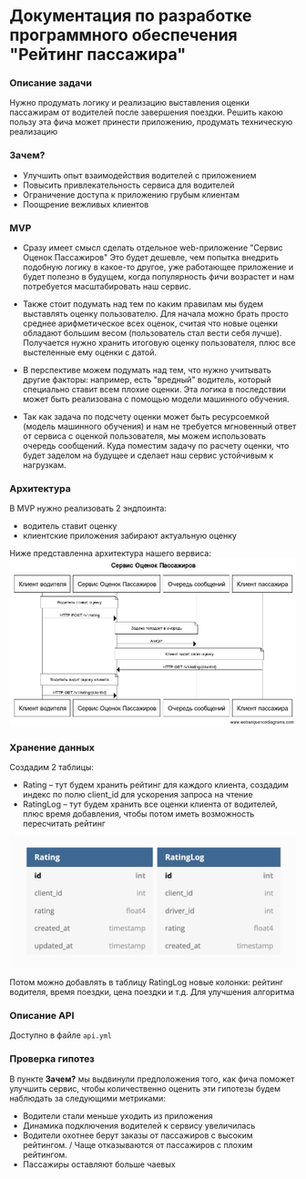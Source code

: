 # Документация по разработке программного обеспечения "Рейтинг пассажира"

### Описание задачи
Нужно продумать логику и реализацию выставления оценки пассажирам от водителей после завершения поездки.
Решить какою пользу эта фича может принести приложению, продумать техническую реализацию

### Зачем?
* Улучшить опыт взаимодействия водителей с приложением
* Повысить привлекательность сервиса для водителей
* Ограничение доступа к приложению грубым клиентам
* Поощрение вежливых клиентов

### MVP
* Сразу имеет смысл сделать отдельное web-приложение "Сервис Оценок Пассажиров"
Это будет дешевле, чем попытка внедрить подобную логику в какое-то другое, уже работающее приложение и будет полезно в будущем,
когда популярность фичи возрастет и нам потребуется масштабировать наш сервис.

* Также стоит подумать над тем по каким правилам мы будем выставлять оценку пользователю.
Для начала можно брать просто среднее арифметическое всех оценок, считая что новые оценки
обладают большим весом (пользователь стал вести себя лучше). Получается нужно хранить итоговую оценку пользователя, плюс
все выстеленные ему оценки с датой.

* В перспективе можем подумать над тем, что нужно учитывать другие факторы: например, есть "вредный" водитель,
который специально ставит всем плохие оценки.
Эта логика в последствии может быть реализована с помощью модели машинного обучения.

* Так как задача по подсчету оценки может быть ресурсоемкой (модель машинного обучения)
и нам не требуется мгновенный ответ от сервиса с оценкой пользователя, мы можем использовать очередь сообщений.
Куда поместим задачу по расчету оценки, что будет заделом на будущее и сделает наш сервис устойчивым к нагрузкам.


### Архитектура
В MVP нужно реализовать 2 эндпоинта:
* водитель ставит оценку
* клиентские приложения забирают актуальную оценку

Ниже представленна архитектура нашего вервиса:
![service_sequence](images/rating_service_sequence_diagram.png)


### Хранение данных
Создадим 2 таблицы:
* Rating – тут будем хранить рейтинг для каждого клиента, создадим индекс по полю client_id
 для ускорения запроса на чтение
* RatingLog – тут будем хранить все оценки клиента от водителей, плюс время добавления,
 чтобы потом иметь возможность пересчитать рейтинг

![db_diagram](images/rating_service_db_diagram.png)

Потом можно добавлять в таблицу RatingLog новые колонки: рейтинг водителя, время поездки, цена поездки и т.д.
 Для улучшения алгоритма
 
### Описание API
Доступно в файле ```api.yml```

### Проверка гипотез
В пункте **Зачем?** мы выдвинули предположения того, как фича поможет улучшить сервис,
 чтобы количественно оценить эти гипотезы будем наблюдать за следующими метриками:
 
 * Водители стали меньше уходить из приложения
 * Динамика подключения водителей к сервису увеличилась
 * Водители охотнее берут заказы от пассажиров с высоким рейтингом. / Чаще отказываются от пассажиров с плохим рейтингом.
 * Пассажиры оставляют больше чаевых
